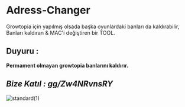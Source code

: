 # Adress-Changer
Growtopia için yapılmış olsada başka oyunlardaki banları da kaldırabilir,
Banları kaldıran & MAC'i değiştiren bir TOOL.

## Duyuru :

**Permament olmayan growtopia banlarını kaldırır.**

## *Bize Katıl : gg/Zw4NRvnsRY*
![standard(1)](https://github.com/user-attachments/assets/0ed77257-53db-4801-ba62-42f1f17ca003)
